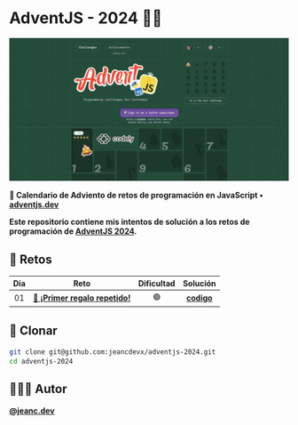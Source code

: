 # AdventJS - 2024 🎅🏻

![AdventJS](./img/readme.png)

**💋 Calendario de Adviento de retos de programación en JavaScript •**
**[adventjs.dev](https://adventjs.dev/)**

**Este repositorio contiene mis intentos de solución a los retos de programación de [AdventJS 2024](https://adventjs.dev/).**

## 🎄 Retos

| Día |                                     Reto                                     | Dificultad |                                         Solución                                         |
| :-: | :--------------------------------------------------------------------------: | :--------: | :--------------------------------------------------------------------------------------: |
| 01  | [**🎁 ¡Primer regalo repetido!**](https://adventjs.dev/es/challenges/2024/1) |     🟢     | [**codigo**](https://github.com/jeancdevx/adventjs-2024/blob/master/ejercicio1/index.js) |

## 📝 Clonar

```bash
git clone git@github.com:jeancdevx/adventjs-2024.git
cd adventjs-2024
```

## 🧑🏻‍💻 Autor

[**@jeanc.dev**](https://github.com/jeancdevx)
